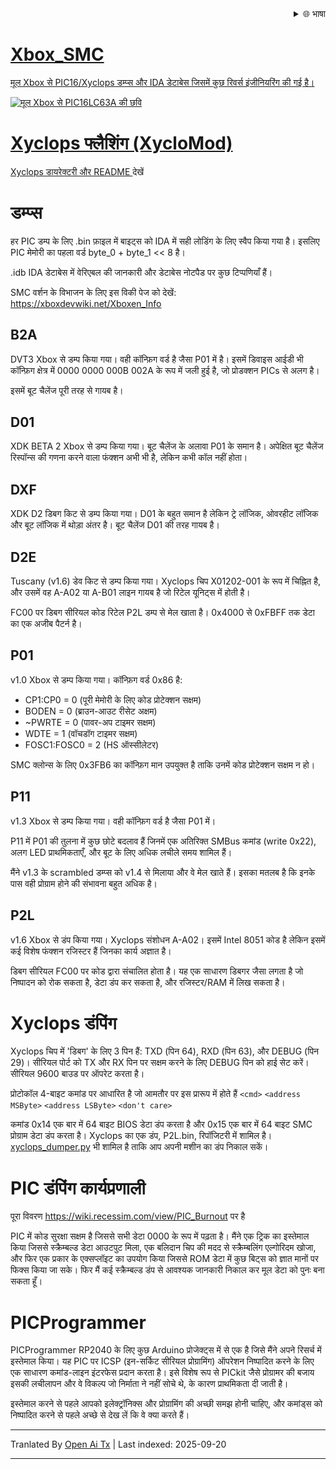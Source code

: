 <div align="right">
  <details>
    <summary >🌐 भाषा</summary>
    <div>
      <div align="center">
        <a href="https://openaitx.github.io/view.html?user=Prehistoricman&project=Xbox_SMC&lang=en">English</a>
        | <a href="https://openaitx.github.io/view.html?user=Prehistoricman&project=Xbox_SMC&lang=zh-CN">简体中文</a>
        | <a href="https://openaitx.github.io/view.html?user=Prehistoricman&project=Xbox_SMC&lang=zh-TW">繁體中文</a>
        | <a href="https://openaitx.github.io/view.html?user=Prehistoricman&project=Xbox_SMC&lang=ja">日本語</a>
        | <a href="https://openaitx.github.io/view.html?user=Prehistoricman&project=Xbox_SMC&lang=ko">한국어</a>
        | <a href="https://openaitx.github.io/view.html?user=Prehistoricman&project=Xbox_SMC&lang=hi">हिन्दी</a>
        | <a href="https://openaitx.github.io/view.html?user=Prehistoricman&project=Xbox_SMC&lang=th">ไทย</a>
        | <a href="https://openaitx.github.io/view.html?user=Prehistoricman&project=Xbox_SMC&lang=fr">Français</a>
        | <a href="https://openaitx.github.io/view.html?user=Prehistoricman&project=Xbox_SMC&lang=de">Deutsch</a>
        | <a href="https://openaitx.github.io/view.html?user=Prehistoricman&project=Xbox_SMC&lang=es">Español</a>
        | <a href="https://openaitx.github.io/view.html?user=Prehistoricman&project=Xbox_SMC&lang=it">Italiano</a>
        | <a href="https://openaitx.github.io/view.html?user=Prehistoricman&project=Xbox_SMC&lang=ru">Русский</a>
        | <a href="https://openaitx.github.io/view.html?user=Prehistoricman&project=Xbox_SMC&lang=pt">Português</a>
        | <a href="https://openaitx.github.io/view.html?user=Prehistoricman&project=Xbox_SMC&lang=nl">Nederlands</a>
        | <a href="https://openaitx.github.io/view.html?user=Prehistoricman&project=Xbox_SMC&lang=pl">Polski</a>
        | <a href="https://openaitx.github.io/view.html?user=Prehistoricman&project=Xbox_SMC&lang=ar">العربية</a>
        | <a href="https://openaitx.github.io/view.html?user=Prehistoricman&project=Xbox_SMC&lang=fa">فارسی</a>
        | <a href="https://openaitx.github.io/view.html?user=Prehistoricman&project=Xbox_SMC&lang=tr">Türkçe</a>
        | <a href="https://openaitx.github.io/view.html?user=Prehistoricman&project=Xbox_SMC&lang=vi">Tiếng Việt</a>
        | <a href="https://openaitx.github.io/view.html?user=Prehistoricman&project=Xbox_SMC&lang=id">Bahasa Indonesia</a>
        | <a href="https://openaitx.github.io/view.html?user=Prehistoricman&project=Xbox_SMC&lang=as">অসমীয়া</
      </div>
    </div>
  </details>
</div>

# Xbox_SMC
मूल Xbox से PIC16/Xyclops डम्प्स और IDA डेटाबेस जिसमें कुछ रिवर्स इंजीनियरिंग की गई है।

![मूल Xbox से PIC16LC63A की छवि](https://raw.githubusercontent.com/Prehistoricman/Xbox_SMC/master/pic16lc63a.jpg)

# Xyclops फ्लैशिंग (XycloMod)
[ Xyclops डायरेक्टरी और README ](/Xyclops) देखें


# डम्प्स
हर PIC डम्प के लिए .bin फ़ाइल में बाइट्स को IDA में सही लोडिंग के लिए स्वैप किया गया है। इसलिए PIC मेमोरी का पहला वर्ड byte_0 + byte_1 << 8 है।

.idb IDA डेटाबेस में वेरिएबल की जानकारी और डेटाबेस नोटपैड पर कुछ टिप्पणियाँ हैं।

SMC वर्शन के विभाजन के लिए इस विकी पेज को देखें: https://xboxdevwiki.net/Xboxen_Info

## B2A
DVT3 Xbox से डम्प किया गया। वही कॉन्फ़िग वर्ड है जैसा P01 में है। इसमें डिवाइस आईडी भी कॉन्फ़िग क्षेत्र में 0000 0000 000B 002A के रूप में जली हुई है, जो प्रोडक्शन PICs से अलग है।

इसमें बूट चैलेंज पूरी तरह से गायब है।

## D01
XDK BETA 2 Xbox से डम्प किया गया। बूट चैलेंज के अलावा P01 के समान है। अपेक्षित बूट चैलेंज रिस्पॉन्स की गणना करने वाला फंक्शन अभी भी है, लेकिन कभी कॉल नहीं होता।

## DXF
XDK D2 डिबग किट से डम्प किया गया। D01 के बहुत समान है लेकिन ट्रे लॉजिक, ओवरहीट लॉजिक और बूट लॉजिक में थोड़ा अंतर है। बूट चैलेंज D01 की तरह गायब है।

## D2E
Tuscany (v1.6) डेव किट से डम्प किया गया। Xyclops चिप X01202-001 के रूप में चिह्नित है, और उसमें वह A-A02 या A-B01 लाइन गायब है जो रिटेल यूनिट्स में होती है।

FC00 पर डिबग सीरियल कोड रिटेल P2L डम्प से मेल खाता है। 0x4000 से 0xFBFF तक डेटा का एक अजीब पैटर्न है।

## P01
v1.0 Xbox से डम्प किया गया। कॉन्फ़िग वर्ड 0x86 है:
- CP1:CP0 = 0 (पूरी मेमोरी के लिए कोड प्रोटेक्शन सक्षम)
- BODEN = 0 (ब्राउन-आउट रीसेट अक्षम)
- ~PWRTE = 0 (पावर-अप टाइमर सक्षम)
- WDTE = 1 (वॉचडॉग टाइमर सक्षम)
- FOSC1:FOSC0 = 2 (HS ऑस्सीलेटर)

SMC क्लोन्स के लिए 0x3FB6 का कॉन्फ़िग मान उपयुक्त है ताकि उनमें कोड प्रोटेक्शन सक्षम न हो।

## P11
v1.3 Xbox से डम्प किया गया। वही कॉन्फ़िग वर्ड है जैसा P01 में।

P11 में P01 की तुलना में कुछ छोटे बदलाव हैं जिनमें एक अतिरिक्त SMBus कमांड (write 0x22), अलग LED प्राथमिकताएँ, और बूट के लिए अधिक लचीले समय शामिल हैं।

मैंने v1.3 के scrambled डम्प्स को v1.4 से मिलाया और वे मेल खाते हैं। इसका मतलब है कि इनके पास वही प्रोग्राम होने की संभावना बहुत अधिक है।

## P2L
v1.6 Xbox से डंप किया गया। Xyclops संशोधन A-A02। इसमें Intel 8051 कोड है लेकिन इसमें कई विशेष फंक्शन रजिस्टर हैं जिनका कार्य अज्ञात है।

डिबग सीरियल FC00 पर कोड द्वारा संचालित होता है। यह एक साधारण डिबगर जैसा लगता है जो निष्पादन को रोक सकता है, डेटा डंप कर सकता है, और रजिस्टर/RAM में लिख सकता है।

# Xyclops डंपिंग

Xyclops चिप में 'डिबग' के लिए 3 पिन हैं: TXD (पिन 64), RXD (पिन 63), और DEBUG (पिन 29)। सीरियल पोर्ट को TX और RX पिन पर सक्षम करने के लिए DEBUG पिन को हाई सेट करें। सीरियल 9600 बाउड पर ऑपरेट करता है।

प्रोटोकॉल 4-बाइट कमांड पर आधारित है जो आमतौर पर इस प्रारूप में होते हैं `<cmd>` `<address MSByte>` `<address LSByte>` `<don't care>`

कमांड 0x14 एक बार में 64 बाइट BIOS डेटा डंप करता है और 0x15 एक बार में 64 बाइट SMC प्रोग्राम डेटा डंप करता है। Xyclops का एक डंप, P2L.bin, रिपॉजिटरी में शामिल है। [xyclops_dumper.py](/Xyclops/xyclops_dumper.py) भी शामिल है ताकि आप अपनी मशीन का डंप निकाल सकें।

# PIC डंपिंग कार्यप्रणाली
पूरा विवरण https://wiki.recessim.com/view/PIC_Burnout पर है

PIC में कोड सुरक्षा सक्षम है जिससे सभी डेटा 0000 के रूप में पढ़ता है। मैंने एक ट्रिक का इस्तेमाल किया जिससे स्क्रैम्बल्ड डेटा आउटपुट मिला, एक बलिदान चिप की मदद से स्क्रैम्बलिंग एल्गोरिदम खोजा, और फिर एक प्रकार के एक्सप्लॉइट का उपयोग किया जिससे ROM डेटा में कुछ बिट्स को ज्ञात मानों पर फिक्स किया जा सके। फिर मैं कई स्क्रैम्बल्ड डंप से आवश्यक जानकारी निकाल कर मूल डेटा को पुनः बना सकता हूँ।

# PICProgrammer
PICProgrammer RP2040 के लिए कुछ Arduino प्रोजेक्ट्स में से एक है जिसे मैंने अपने रिसर्च में इस्तेमाल किया। यह PIC पर ICSP (इन-सर्किट सीरियल प्रोग्रामिंग) ऑपरेशन निष्पादित करने के लिए एक साधारण कमांड-लाइन इंटरफेस प्रदान करता है। इसे विशेष रूप से PICkit जैसे प्रोग्रामर की बजाय इसकी लचीलापन और वे विकल्प जो निर्माता ने नहीं सोचे थे, के कारण प्राथमिकता दी जाती है।

इस्तेमाल करने से पहले आपको इलेक्ट्रॉनिक्स और प्रोग्रामिंग की अच्छी समझ होनी चाहिए, और कमांड्स को निष्पादित करने से पहले अच्छे से देख लें कि वे क्या करते हैं।


---

Tranlated By [Open Ai Tx](https://github.com/OpenAiTx/OpenAiTx) | Last indexed: 2025-09-20

---